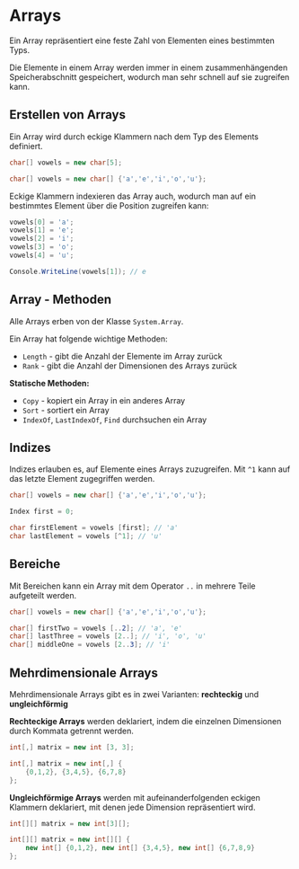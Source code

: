 # Arrays


Ein Array repräsentiert eine feste Zahl von Elementen eines bestimmten Typs.

Die Elemente in einem Array werden immer in einem zusammenhängenden Speicherabschnitt gespeichert, wodurch man sehr schnell auf sie zugreifen kann.


## Erstellen von Arrays

Ein Array wird durch eckige Klammern nach dem Typ des Elements definiert.

```csharp
char[] vowels = new char[5];

char[] vowels = new char[] {'a','e','i','o','u'};
```


Eckige Klammern indexieren das Array auch, wodurch man auf ein bestimmtes Element über die Position zugreifen kann:

```csharp
vowels[0] = 'a'; 
vowels[1] = 'e'; 
vowels[2] = 'i'; 
vowels[3] = 'o'; 
vowels[4] = 'u';

Console.WriteLine(vowels[1]); // e
```


## Array - Methoden

Alle Arrays erben von der Klasse `System.Array`.

Ein Array hat folgende wichtige Methoden:
* `Length` - gibt die Anzahl der Elemente im Array zurück
* `Rank` - gibt die Anzahl der Dimensionen des Arrays zurück


**Statische Methoden:**
* `Copy` - kopiert ein Array in ein anderes Array
* `Sort` - sortiert ein Array
* `IndexOf`, `LastIndexOf`, `Find` durchsuchen ein Array


## Indizes

Indizes erlauben es, auf Elemente eines Arrays zuzugreifen. Mit `^1` kann auf das letzte Element zugegriffen werden.

```csharp
char[] vowels = new char[] {'a','e','i','o','u'};

Index first = 0;

char firstElement = vowels [first]; // 'a'
char lastElement = vowels [^1]; // 'u'
```


## Bereiche

Mit Bereichen kann ein Array mit dem Operator `..` in mehrere Teile aufgeteilt werden.

```csharp
char[] vowels = new char[] {'a','e','i','o','u'};

char[] firstTwo = vowels [..2]; // 'a', 'e' 
char[] lastThree = vowels [2..]; // 'i', 'o', 'u' 
char[] middleOne = vowels [2..3]; // 'i'
```


## Mehrdimensionale Arrays

Mehrdimensionale Arrays gibt es in zwei Varianten: **rechteckig** und **ungleichförmig**


**Rechteckige Arrays** werden deklariert, indem die einzelnen Dimensionen durch Kommata getrennt werden.

```csharp
int[,] matrix = new int [3, 3];

int[,] matrix = new int[,] {
    {0,1,2}, {3,4,5}, {6,7,8}
};
```


**Ungleichförmige Arrays** werden mit aufeinanderfolgenden eckigen Klammern deklariert, mit denen jede Dimension repräsentiert wird.
```csharp
int[][] matrix = new int[3][];

int[][] matrix = new int[][] {
    new int[] {0,1,2}, new int[] {3,4,5}, new int[] {6,7,8,9}
};
```